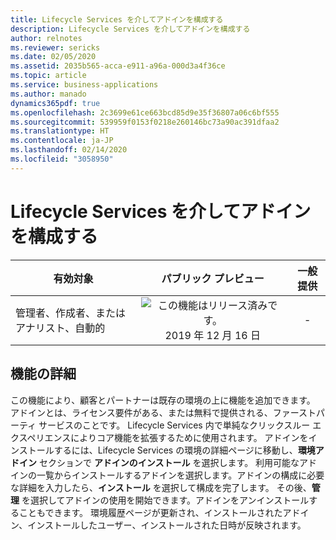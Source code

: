 ```yaml
---
title: Lifecycle Services を介してアドインを構成する
description: Lifecycle Services を介してアドインを構成する
author: relnotes
ms.reviewer: sericks
ms.date: 02/05/2020
ms.assetid: 2035b565-acca-e911-a96a-000d3a4f36ce
ms.topic: article
ms.service: business-applications
ms.author: manado
dynamics365pdf: true
ms.openlocfilehash: 2c3699e61ce663bcd85d9e35f36807a06c6bf555
ms.sourcegitcommit: 539959f0153f0218e260146bc73a90ac391dfaa2
ms.translationtype: HT
ms.contentlocale: ja-JP
ms.lasthandoff: 02/14/2020
ms.locfileid: "3058950"
---
```

# <a name="configure-add-ins-through-lifecycle-services"></a>Lifecycle Services を介してアドインを構成する


| 有効対象    |  パブリック プレビュー | 一般提供 | 
| ---------- | :----------: |:----------: |
|管理者、作成者、またはアナリスト、自動的|![この機能はリリース済みです。](/dynamics365-release-plan/media/green-checkmark.png "この機能はリリース済みです。") 2019 年 12 月 16 日| -|






## <a name="feature-details"></a>機能の詳細
<!--feature detail start -->
この機能により、顧客とパートナーは既存の環境の上に機能を追加できます。 アドインとは、ライセンス要件がある、または無料で提供される、ファーストパーティ サービスのことです。 Lifecycle Services 内で単純なクリックスルー エクスペリエンスによりコア機能を拡張するために使用されます。 アドインをインストールするには、Lifecycle Services の環境の詳細ページに移動し、**環境アドイン** セクションで **アドインのインストール** を選択します。 利用可能なアドインの一覧からインストールするアドインを選択します。アドインの構成に必要な詳細を入力したら、**インストール** を選択して構成を完了します。 その後、**管理** を選択してアドインの使用を開始できます。アドインをアンインストールすることもできます。 環境履歴ページが更新され、インストールされたアドイン、インストールしたユーザー、インストールされた日時が反映されます。
<!--feature detail end -->


